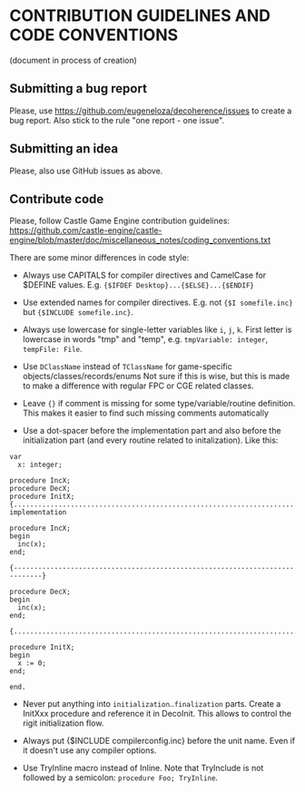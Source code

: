 # CONTRIBUTION GUIDELINES AND CODE CONVENTIONS

(document in process of creation)

## Submitting a bug report

Please, use https://github.com/eugeneloza/decoherence/issues to create a bug report. Also stick to the rule "one report - one issue".

## Submitting an idea

Please, also use GitHub issues as above.

## Contribute code

Please, follow Castle Game Engine contribution guidelines:
https://github.com/castle-engine/castle-engine/blob/master/doc/miscellaneous_notes/coding_conventions.txt

There are some minor differences in code style:

* Always use CAPITALS for compiler directives and CamelCase for $DEFINE values. E.g. `{$IFDEF Desktop}...{$ELSE}...{$ENDIF}`

* Use extended names for compiler directives. E.g. not `{$I somefile.inc}` but `{$INCLUDE somefile.inc}`.

* Always use lowercase for single-letter variables like `i`, `j`, `k`.
First letter is lowercase in words "tmp" and "temp", e.g. `tmpVariable: integer`, `tempFile: File`.

* Use `DClassName` instead of `TClassName` for game-specific objects/classes/records/enums
Not sure if this is wise, but this is made to make a difference with regular FPC or CGE related classes.

* Leave `{}` if comment is missing for some type/variable/routine definition.
This makes it easier to find such missing comments automatically

* Use a dot-spacer before the implementation part and also before the initialization part (and every routine related to initalization). Like this:
```
var
  x: integer;

procedure IncX;
procedure DecX;
procedure InitX;
{............................................................................}
implementation

procedure IncX;
begin
  inc(x);
end;

{-----------------------------------------------------------------------------}

procedure DecX;
begin
  inc(x);
end;

{............................................................................}

procedure InitX;
begin
  x := 0;
end;

end.
```

* Never put anything into `initialization`..`finalization` parts. Create a InitXxx procedure and reference it in DecoInit. This allows to control the rigit initialization flow.

* Always put {$INCLUDE compilerconfig.inc} before the unit name. Even if it doesn't use any compiler options.

* Use TryInline macro instead of Inline. Note that TryInclude is not followed by a semicolon: `procedure Foo; TryInline`.

